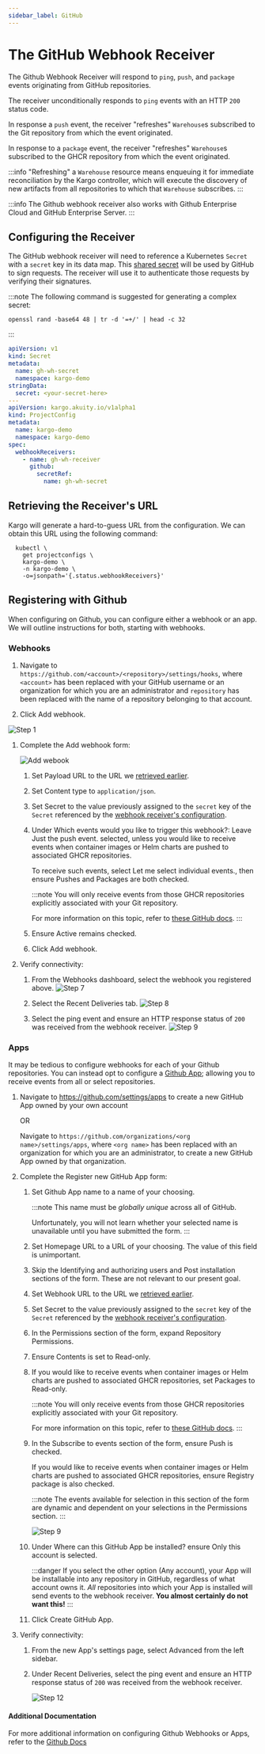 ```yaml
---
sidebar_label: GitHub
---
```


# The GitHub Webhook Receiver

The Github Webhook Receiver will respond to `ping`, `push`, and `package`
events originating from GitHub repositories. 

The receiver unconditionally responds to `ping` events with an HTTP `200` status
code.

In response a `push` event, the receiver "refreshes" `Warehouse`s subscribed
to the Git repository from which the event originated.

In response to a `package` event, the receiver "refreshes" `Warehouse`s
subscribed to the GHCR repository from which the event originated.

:::info
"Refreshing" a `Warehouse` resource means enqueuing it for immediate
reconciliation by the Kargo controller, which will execute the discovery of
new artifacts from all repositories to which that `Warehouse` subscribes.
:::

:::info
The Github webhook receiver also works with Github Enterprise Cloud and GitHub
Enterprise Server.
:::

## Configuring the Receiver

The GitHub webhook receiver will need to reference a Kubernetes `Secret` with a
`secret` key in its data map. This
[shared secret](https://en.wikipedia.org/wiki/Shared_secret) will be used by
GitHub to sign requests. The receiver will use it to authenticate those requests
by verifying their signatures.

:::note
The following command is suggested for generating a complex secret:

```shell
openssl rand -base64 48 | tr -d '=+/' | head -c 32
```

:::

```yaml
apiVersion: v1
kind: Secret
metadata:
  name: gh-wh-secret
  namespace: kargo-demo
stringData:
  secret: <your-secret-here>
---
apiVersion: kargo.akuity.io/v1alpha1
kind: ProjectConfig
metadata:
  name: kargo-demo
  namespace: kargo-demo
spec:
  webhookReceivers: 
    - name: gh-wh-receiver
      github:
        secretRef:
          name: gh-wh-secret
```

## Retrieving the Receiver's URL

Kargo will generate a hard-to-guess URL from the configuration. We can obtain 
this URL using the following command:

```shell
  kubectl \
    get projectconfigs \
    kargo-demo \
    -n kargo-demo \
    -o=jsonpath='{.status.webhookReceivers}'
```

## Registering with Github

When configuring on Github, you can configure either a webhook or an app. We will outline instructions for both, starting with webhooks.

### Webhooks

1. Navigate to `https://github.com/<account>/<repository>/settings/hooks`, where
   `<account>` has been replaced with your GitHub username or an organization
   for which you are an administrator and `repository` has been replaced with
   the name of a repository belonging to that account.

1. Click <Hlt>Add webhook</Hlt>.

![Step 1](./img/webhooks/123.png "Settings")

1. Complete the <Hlt>Add webhook</Hlt> form:

    ![Add webook](./img/webhooks/4.png)

    1. Set <Hlt>Payload URL</Hlt> to the URL we
       [retrieved earlier](#retrieving-the-receivers-url).

    1. Set <Hlt>Content type</Hlt> to `application/json`.

    1. Set <Hlt>Secret</Hlt> to the value previously assigned to the `secret`
       key of the `Secret` referenced by the
       [webhook receiver's configuration](#configuring-the-receiver).

    1. Under <Hlt>Which events would you like to trigger this webhook?</Hlt>:
       Leave <Hlt>Just the push event.</Hlt> selected, unless you would
       like to receive events when container images or Helm charts are
       pushed to associated GHCR repositories.

        To receive such events, select
        <Hlt>Let me select individual events.</Hlt>, then ensure
        <Hlt>Pushes</Hlt> and <Hlt>Packages</Hlt> are both checked.

        :::note
        You will only receive events from those GHCR repositories explicitly
        associated with your Git repository.

        For more information on this topic, refer to
        [these GitHub docs](https://docs.github.com/en/packages/learn-github-packages/connecting-a-repository-to-a-package).
        :::

    1. Ensure <Hlt>Active</Hlt> remains checked.

    1. Click <Hlt>Add webhook</Hlt>.

1. Verify connectivity:

    1. From the <Hlt>Webhooks</Hlt> dashboard, select the webhook you registered
       above.
        ![Step 7](./img/webhooks/7.png "Created")

    1. Select the <Hlt>Recent Deliveries</Hlt> tab.
        ![Step 8](./img/webhooks/8.png "Recent Deliveries")

    1. Select the <Hlt>ping</Hlt> event and ensure an HTTP response status of
       `200` was received from the webhook receiver.
        ![Step 9](./img/webhooks/9.png "Response")


### Apps

It may be tedious to configure webhooks for each of your Github repositories. 
You can instead opt to configure a 
[Github App](https://docs.github.com/en/apps); allowing you to receive events 
from all or select repositories.

1. Navigate to https://github.com/settings/apps to create a new GitHub App
   owned by your own account

    OR
    
    Navigate to `https://github.com/organizations/<org name>/settings/apps`,
    where `<org name>` has been replaced with an organization for which you are
    an administrator, to create a new GitHub App owned by that organization.


1. Complete the <Hlt>Register new GitHub App</Hlt> form:

    1. Set <Hlt>Github App name</Hlt> to a name of your choosing.

        :::note
        This name must be _globally unique_ across all of GitHub.

        Unfortunately, you will not learn whether your selected name is
        unavailable until you have submitted the form.
        :::

    1. Set <Hlt>Homepage URL</Hlt> to a URL of your choosing. The value of this
       field is unimportant.

    1. Skip the <Hlt>Identifying and authorizing users</Hlt> and
       <Hlt>Post installation</Hlt> sections of the form. These are not relevant
       to our present goal.

    1. Set <Hlt>Webhook URL</Hlt> to the URL we
       [retrieved earlier](#retrieving-the-receivers-url).

    1. Set <Hlt>Secret</Hlt> to the value previously assigned to the `secret`
       key of the `Secret` referenced by the
       [webhook receiver's configuration](#configuring-the-receiver).
    
    1. In the <Hlt>Permissions</Hlt> section of the form, expand
       <Hlt>Repository Permissions</Hlt>.

    1. Ensure <Hlt>Contents</Hlt> is set to <Hlt>Read-only</Hlt>.

    1. If you would like to receive events when container images or Helm charts
       are pushed to associated GHCR repositories, set <Hlt>Packages</Hlt> to
       <Hlt>Read-only</Hlt>.

        :::note
        You will only receive events from those GHCR repositories explicitly
        associated with your Git repository.

        For more information on this topic, refer to
        [these GitHub docs](https://docs.github.com/en/packages/learn-github-packages/connecting-a-repository-to-a-package).
        :::

    1. In the <Hlt>Subscribe to events</Hlt> section of the form, ensure
       <Hlt>Push</Hlt> is checked.

        If you would like to receive events when container images or Helm charts
        are pushed to associated GHCR repositories, ensure
        <Hlt>Registry package</Hlt> is also checked.

        :::note
        The events available for selection in this section of the form are
        dynamic and dependent on your selections in the <Hlt>Permissions</Hlt>
        section.
        :::

        ![Step 9](./img/apps/9.png "Subscribe to Events")

    1. Under <Hlt>Where can this GitHub App be installed?</Hlt> ensure
       <Hlt>Only this account</Hlt> is selected.

        :::danger
        If you select the other option (<Hlt>Any account</Hlt>), your
        App will be installable into any repository in GitHub, regardless
        of what account owns it. _All_ repositories into which your App
        is installed will send events to the webhook receiver. __You almost
        certainly do not want this!__
        :::

    1. Click <Hlt>Create GitHub App</Hlt>.

1. Verify connectivity:
    1. From the new App's settings page, select <Hlt>Advanced</Hlt> from the
       left sidebar.

    1. Under <Hlt>Recent Deliveries</Hlt>, select the <Hlt>ping</Hlt> event and
       ensure an HTTP response status of `200` was received from the webhook
       receiver.

        ![Step 12](./img/apps/12.png "Response")

#### Additional Documentation

For more additional information on configuring Github Webhooks or Apps, refer 
to the [Github Docs](https://docs.github.com/en/webhooks/using-webhooks/creating-webhooks)

